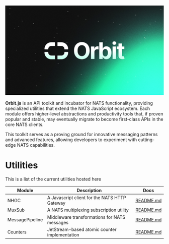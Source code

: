 <p align="center">
  <img src="orbit.png">
</p>

**Orbit.js** is an API toolkit and incubator for NATS functionality, providing
specialized utilities that extend the NATS JavaScript ecosystem. Each module
offers higher-level abstractions and productivity tools that, if proven popular
and stable, may eventually migrate to become first-class APIs in the core NATS
clients.

This toolkit serves as a proving ground for innovative messaging patterns and
advanced features, allowing developers to experiment with cutting-edge NATS
capabilities.

# Utilities

This is a list of the current utilities hosted here

| Module          | Description                                   | Docs                                   |
| --------------- | --------------------------------------------- | -------------------------------------- |
| NHGC            | A Javascript client for the NATS HTTP Gateway | [README.md](nhgc/README.md)            |
| MuxSub          | A NATS multiplexing subscription utility      | [README.md](muxsub/README.md)          |
| MessagePipeline | Middleware transformations for NATS messages  | [README.md](messagepipeline/README.md) |
| Counters        | JetStream-based atomic counter implementation | [README.md](counters/README.md)        |

